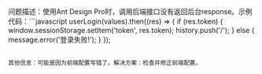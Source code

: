 问题描述：使用Ant Design Pro时，调用后端接口没有返回后台response。示例代码：```javascript
userLogin(values).then((res) => {
if (res.token) {
window.sessionStorage.setItem('token', res.token);
history.push('/');
} else {
message.error('登录失败!');
}
});

```

其他信息：可能是因为前端配置写错了。解决方案：检查并修正前端配置。
```
